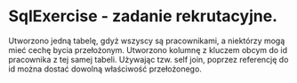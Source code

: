 # SqlExercise - zadanie rekrutacyjne.
Utworzono jedną tabelę, gdyż wszyscy są pracownikami, a niektórzy mogą mieć cechę bycia przełożonym. Utworzono kolumnę z kluczem obcym do id pracownika z tej samej tabeli. Używając tzw. self join, poprzez referencję do id można dostać dowolną właściwość przełożonego.
